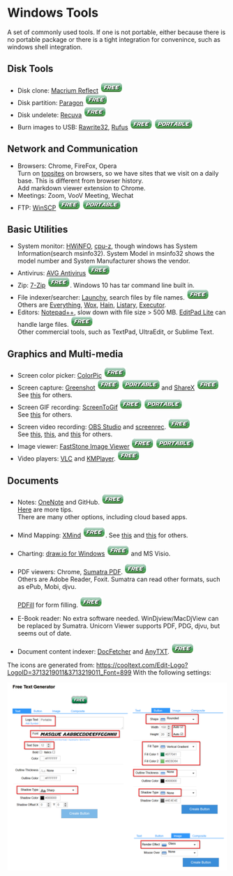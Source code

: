 # Windows Tools
A set of commonly used tools. If one is not portable, either because there is 
no portable package or there is a tight integration for convenince, such as
windows shell integration.

## Disk Tools
- Disk clone: [Macrium Reflect](https://www.macrium.com/reflectfree)
  ![free](free.png)
- Disk partition: [Paragon](https://www.paragon-software.com/free/pm-express/#)
  ![free](free.png)
- Disk undelete: [Recuva](https://www.ccleaner.com/recuva)
  ![free](free.png)
- Burn images to USB: 
  [Rawrite32](https://www.netbsd.org/~martin/rawrite32/),
  [Rufus](https://rufus.ie/)
  ![free](free.png) ![portable](portable.png)
  
## Network and Communication
- Browsers: Chrome, FireFox, Opera  
  Turn on [topsites](browser_setting.md) on browsers, so we have sites that we
  visit on a daily base. This is different from browser history.  
  Add markdown viewer extension to Chrome.
- Meetings: Zoom, VooV Meeting, Wechat
- FTP: [WinSCP](https://winscp.net/eng/index.php) 
  ![free](free.png) ![portable](portable.png)

## Basic Utilities
- System monitor: [HWiNFO](https://www.hwinfo.com/download/),
  [cpu-z](https://www.cpuid.com/softwares/cpu-z.html),
  though windows has System Information(search msinfo32).
  System Model in msinfo32 shows the model number and System Manufacturer
  shows the vendor.
- Antivirus: [AVG Antivirus](https://www.avg.com/en-us/free-antivirus-download)
  ![free](free.png)
- Zip: [7-Zip](https://www.7-zip.org/)
  ![free](free.png).
  Windows 10 has tar command line built in.
- File indexer/searcher: [Launchy](https://www.launchy.net/), 
  search files by file names. ![free](free.png)  
  Others are
  [Everything](https://www.voidtools.com/),
  [Wox](https://github.com/Wox-launcher/Wox),
  [Hain](https://github.com/hainproject/hain),
  [Listary](https://www.listary.com/),
  [Executor](http://executor.dk/).
- Editors: [Notepad++](https://notepad-plus-plus.org/), slow down with file 
  size > 500 MB.
  [EditPad Lite](https://www.editpadlite.com/) can handle large files.
  ![free](free.png)  
  Other commercial tools, such as TextPad, UltraEdit, or
  Sublime Text.

  
## Graphics and Multi-media
- Screen color picker: [ColorPic](http://www.iconico.com/colorpic/) 
  ![free](free.png)
- Screen capture: [Greenshot](https://getgreenshot.org/) 
  ![free](free.png) ![portable](portable.png)
  and [ShareX](https://getsharex.com/) ![free](free.png)  
  See [this](https://screenrec.com/screenshot-tool/best-free-screenshot-software/)
  for others.
- Screen GIF recording: [ScreenToGif](https://www.screentogif.com/)
  ![free](free.png) ![portable](portable.png)   
  See [this](https://www.acethinker.com/desktop-recorder/gif-screen-recorder.html)
  for others.
- Screen video recording: [OBS Studio](https://obsproject.com/) and 
  [screenrec](https://screenrec.com/screen-recorder/). 
  ![free](free.png)      
  See [this](https://screenrec.com/screen-recorder/best-free-screen-recording-software/),
  [this](https://www.techradar.com/news/the-best-free-screen-recorder),
  and [this](https://www.makeuseof.com/tag/record-desktop-12-great-screencasting-apps/)
  for others.
- Image viewer: [FastStone Image Viewer](https://www.faststone.org/download.htm)
  ![free](free.png) ![portable](portable.png)
- Video players: [VLC](https://www.videolan.org/) and 
  [KMPlayer](http://en.kmplayer.com/). ![free](free.png)


## Documents
- Notes: [OneNote](https://www.onenote.com/download) and GitHub. ![free](free.png)  
  [Here](one_notes/one_notes.md) are more tips.  
  There are many other options, including cloud based apps.
- Mind Mapping: [XMind](https://www.xmind.net/) ![free](free.png). 
  See [this](https://thedigitalprojectmanager.com/mind-mapping-software/) and
  [this](https://zapier.com/blog/best-mind-mapping-software/) for others.
- Charting: [draw.io for Windows](https://www.draw.io) ![free](free.png) and MS Visio.
- PDF viewers: Chrome, [Sumatra PDF](https://www.sumatrapdfreader.org/free-pdf-reader.html).
  ![free](free.png)  
  Others are Adobe Reader, Foxit. Sumatra can read other formats, such as ePub, Mobi, djvu. 
  
  [PDFill](http://www.pdfill.com/) for form filling. ![free](free.png)
- E-Book reader: No extra software needed.
  WinDjview/MacDjView can be replaced by Sumatra.
  Unicorn Viewer supports PDF, PDG, djvu, but seems out of date.
- Document content indexer: [DocFetcher](http://docfetcher.sourceforge.net/en/index.html)
  and [AnyTXT](https://anytxt.net/). ![free](free.png)


The icons are generated from: 
https://cooltext.com/Edit-Logo?LogoID=3713219011&3713219011_Font=899
With the following settings:

![cooltext](cooltext.com.png)
